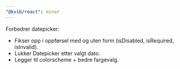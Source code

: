 ```yaml
---
"@kvib/react": minor
---
```


Forbedrer datepicker:

- Fikser opp i oppførsel med og uten form (isDisabled, isRequired, isInvalid).
- Lukker Datepicker etter valgt dato.
- Legger til colorscheme + bedre fargevalg.

